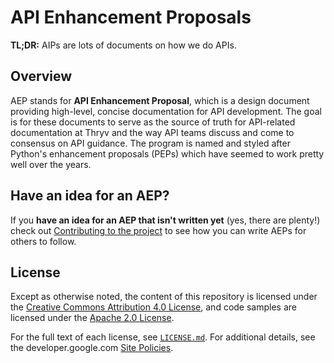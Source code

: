 # API Enhancement Proposals

**TL;DR:** AIPs are lots of documents on how we do APIs.

## Overview

AEP stands for **API Enhancement Proposal**, which is a design document
providing high-level, concise documentation for API development. The goal is
for these documents to serve as the source of truth for API-related
documentation at Thryv and the way API teams discuss and come to consensus on
API guidance. The program is named and styled after Python's enhancement
proposals (PEPs) which have seemed to work pretty well over the years.

## Have an idea for an AEP?

If you **have an idea for an AEP that isn't written yet** (yes, there are
plenty!) check out [Contributing to the project][] to see how you can write
AEPs for others to follow.

[contributing to the project]: ./CONTRIBUTING.md

## License

Except as otherwise noted, the content of this repository is licensed under the
[Creative Commons Attribution 4.0 License][1], and code samples are licensed
under the [Apache 2.0 License][2].

For the full text of each license, see [`LICENSE.md`](./LICENSE.md). For
additional details, see the developer.google.com [Site Policies][3].

[1]: https://creativecommons.org/licenses/by/4.0/

[2]: https://www.apache.org/licenses/LICENSE-2.0

[3]: https://developers.google.com/terms/site-policies
